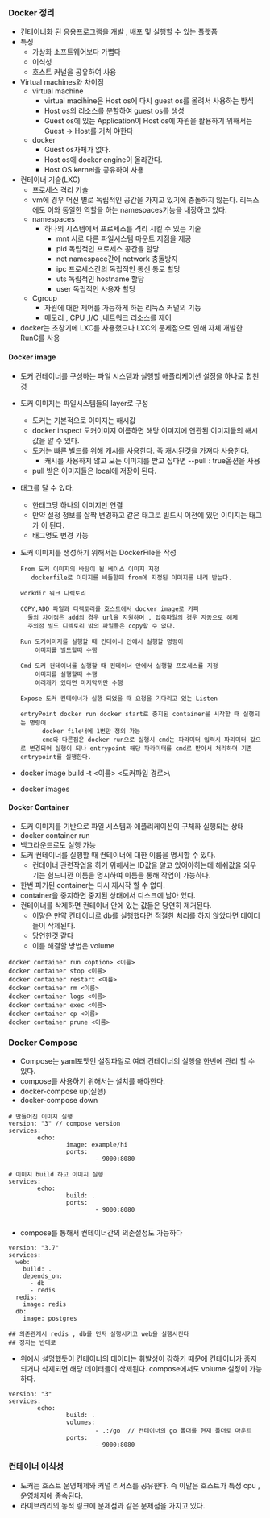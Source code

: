 ### Docker 정리

- 컨테이너화 된 응용프로그램을 개발 , 배포 및 실행할 수 있는 플랫폼
- 특징
  - 가상화 소프트웨어보다 가볍다
  - 이식성
  - 호스트 커널을 공유하여 사용
- Virtual machines와 차이점
  - virtual machine
    - virtual macihine은 Host os에 다시 guest os를 올려서 사용하는 방식
    - Host os의 리소스를 분할하여 guest os를 생성
    - Guest os에 있는 Application이 Host os에 자원을 활용하기 위해서는 Guest -> Host를 거쳐 야한다
  - docker
    - Guest os자체가 없다.
    - Host os에 docker engine이 올라간다.
    - Host OS kernel을 공유하여 사용
- 컨테이너 기술(LXC)
  - 프로세스 격리 기술
  - vm에 경우 머신 별로 독립적인 공간을 가지고 있기에 충돌하지 않는다. 리눅스에도 이와 동일한 역할을 하는 namespaces기능을 내장하고 있다.
  - namespaces
    - 하나의 시스템에서 프로세스를 격리 시킬 수 있는 기술
      - mnt 서로 다른 파일시스템 마운트 지점을 제공
      - pid  독립적인 프로세스 공간을 할당
      - net namespace간에 network 충돌방지
      - ipc 프로세스간의 독립적인 통신 통로 할당
      - uts 독립적인 hostname 할당
      - user 독립적인 사용자 할당
  - Cgroup
    - 자원에 대한 제어를 가능하게 하는 리눅스 커널의 기능
    - 메모리 , CPU ,I/O ,네트워크 리소스를 제어
- docker는 초창기에 LXC를 사용했으나 LXC의 문제점으로 인해 자체 개발한 RunC를 사용

#### Docker image

- 도커 컨테이너를 구성하는 파일 시스템과 실행할 애플리케이션 설정을 하나로 합친것

- 도커 이미지는 파일시스템들의 layer로 구성

  - 도커는 기본적으로 이미지는 해시값
  - docker inspect 도커이미지 이름하면 해당 이미지에 연관된 이미지들의 해시값을 알 수 있다.
  - 도커는 빠른 빌드를 위해 캐시를 사용한다. 즉 캐시된것을 가져다 사용한다.
    - 캐시를 사용하지 않고 모든 이미지를 받고 싶다면 --pull : true옵션을 사용
  - pull 받은 이미지들은 local에 저장이 된다.

- 태그를 달 수 있다.

  - 한태그당 하나의 이미지만 연결
  - 만약 설정 정보를 살짝 변경하고 같은 태그로 빌드시 이전에 있던 이미지는  태그가 <none>이 된다.
  - 태그명도 변경 가능

- 도커 이미지를 생성하기 위해서는 DockerFile을 작성

  ```
  From 도커 이미지의 바탕이 될 베이스 이미지 지정
  	 dockerfile로 이미지를 비들할때 from에 지정된 이미지를 내려 받는다.
  
  workdir 워크 디렉토리 
  
  COPY,ADD 파일과 디렉토리를 호스트에서 docker image로 카피
  	둘의 차이점은 add의 경우 url을 지원하며 , 압축파일의 경우 자동으로 해제
  	주의점 빌드 디렉토리 밖의 파일들은 copy할 수 없다.
  	
  Run 도커이미지를 실행할 때 컨테이너 안에서 실행할 명령어
      이미지를 빌드할때 수행
  
  Cmd 도커 컨테이너를 실행할 때 컨테이너 안에서 실행할 프로세스를 지정
      이미지를 실행할때 수행
      여러개가 있다면 마지막꺼만 수행
  
  Expose 도커 컨테이너가 실행 되었을 때 요청을 기다리고 있는 Listen
  
  entryPoint docker run docker start로 중지된 container을 시작할 때 실행되는 명령어
  		docker file내에 1번만 정의 가능
  		cmd와 다른점은 docker run으로 실행시 cmd는 파라미터 입력시 파리미터 값으로 변경되어 실행이 되나 entrypoint 해당 파라미터를 cmd로 받아서 처리하며 기존 entrypoint를 실행한다.
  ```

- docker image build -t <이름> <도커파일 경로>\
- docker images

#### Docker Container

- 도커 이미지를 기반으로 파일 시스템과 애플리케이션이 구체화 실행되는 상태
- docker container run <imageName>
- 백그라운드로도 실행 가능
- 도커 컨테이너를 실행할 때 컨테이너에 대한 이름을 명시할 수 있다.
  - 컨테이너 관련작업을 하기 위해서는 ID값을 알고 있어야하는데 해쉬값을 외우기는 힘드니깐 이름을 명시하여 이름을 통해 작업이 가능하다.
- 한번 파기된 container는 다시 재시작 할 수 없다.
- container을 중지하면 중지된 상태에서 디스크에 남아 있다.
- 컨테이너를 삭제하면 컨테이너 안에 있는 값들은 당연히 제거된다.
  - 이말은 만약 컨테이너로 db를 실행했다면 적절한 처리를 하지 않았다면 데이터들이 삭제된다.
  - 당연한것 같다
  - 이를 해결할 방법은 volume

```
docker container run <option> <이름>
docker container stop <이름>
docker container restart <이름>
docker container rm <이름>
docker container logs <이름>
docker container exec <이름>
docker container cp <이름>
docker container prune <이름>

```



### Docker Compose

- Compose는 yaml포맷인 설정파일로 여러 컨테이너의 실행을 한번에 관리 할 수 있다.
- compose를 사용하기 위해서는 설치를 해야한다.
- docker-compose up(실행)
- docker-compose down

```
# 만들어진 이미지 실행
version: "3" // compose version
services:
        echo:
                image: example/hi
                ports:
                        - 9000:8080

# 이미지 build 하고 이미지 실행
services:
        echo:
                build: .
                ports:
                        - 9000:8080


```

- compose를 통해서 컨테이너간의 의존설정도 가능하다

```
version: "3.7"
services:
  web:
    build: .
    depends_on:
      - db
      - redis
  redis:
    image: redis
  db:
    image: postgres

## 의존관계시 redis , db를 먼저 실행시키고 web을 실행시킨다
## 정지는 반대로
```

- 위에서 설명했듯이 컨테이너의 데이터는 휘발성이 강하기 때문에 컨테이너가 중지되거나 삭제되면 해당 데이터들이 삭제된다. compose에서도 volume 설정이 가능하다.

```
version: "3"
services:
        echo:
                build: .
                volumes:
                        - .:/go  // 컨테이너의 go 폴더를 현재 폴더로 마운트
                ports:
                        - 9000:8080

```



### 컨테이너 이식성

- 도커는 호스트 운영체제와 커널 리서스를 공유한다. 즉 이말은 호스트가 특정 cpu , 운영체제에 종속된다.
- 라이브러리의 동적 링크에 문제점과 같은 문제점을 가지고 있다.

